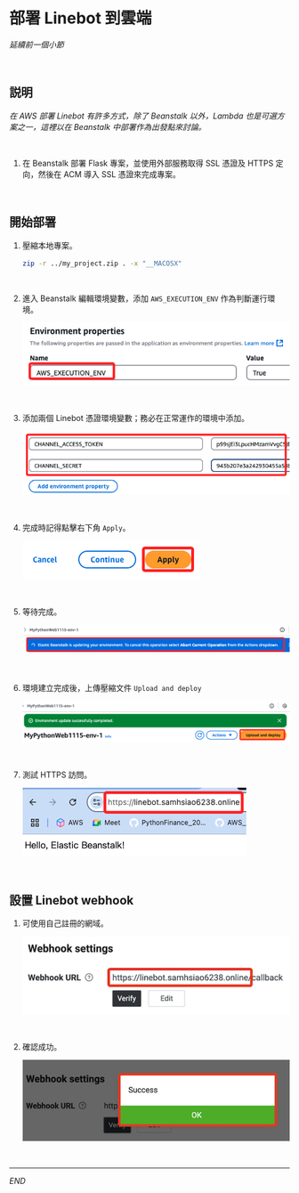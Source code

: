 # 部署 Linebot 到雲端

_延續前一個小節_

<br>

## 説明

_在 AWS 部署 Linebot 有許多方式，除了 Beanstalk 以外，Lambda 也是可選方案之一，這裡以在 Beanstalk 中部署作為出發點來討論。_

<br>

1. 在 Beanstalk 部署 Flask 專案，並使用外部服務取得 SSL 憑證及 HTTPS 定向，然後在 ACM 導入 SSL 憑證來完成專案。

<br>

## 開始部署 

1. 壓縮本地專案。

    ```bash
    zip -r ../my_project.zip . -x "__MACOSX"
    ```

<br>

2. 進入 Beanstalk 編輯環境變數，添加 `AWS_EXECUTION_ENV` 作為判斷運行環境。

    ![](images/img_55.png)

<br>

3. 添加兩個 Linebot 憑證環境變數；務必在正常運作的環境中添加。

    ![](images/img_56.png)

<br>

4. 完成時記得點擊右下角 `Apply`。

    ![](images/img_57.png)

<br>

5. 等待完成。

    ![](images/img_59.png)

<br>

6. 環境建立完成後，上傳壓縮文件 `Upload and deploy`

    ![](images/img_58.png)

<br>

7. 測試 HTTPS 訪問。

    ![](images/img_112.png)

<br>

## 設置 Linebot webhook

1. 可使用自己註冊的網域。

    ![](images/img_113.png)

<br>

2. 確認成功。

    ![](images/img_114.png)

<br>

___

_END_